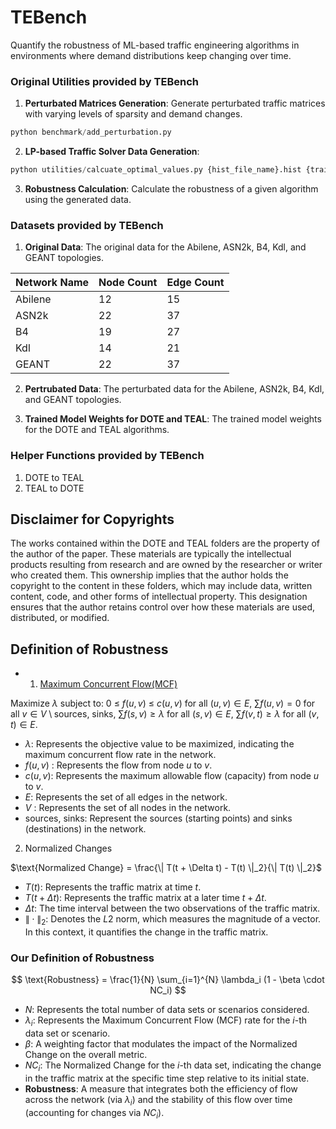 # TEBench
Quantify the robustness of ML-based traffic engineering algorithms in environments where demand distributions keep changing over time.
###  Original Utilities provided by TEBench
1. **Perturbated Matrices Generation**: Generate perturbated traffic matrices with varying levels of sparsity and demand changes.

```python
python benchmark/add_perturbation.py
```
2. **LP-based Traffic Solver Data Generation**:

```python
python utilities/calcuate_optimal_values.py {hist_file_name}.hist {train|test} --ecmp_topo Abilene --opt_function {MAXUTIL | MAXFLOW | MAXCONC}
```
3. **Robustness Calculation**: Calculate the robustness of a given algorithm using the generated data.   


### Datasets provided by TEBench
1. **Original Data**: The original data for the Abilene, ASN2k, B4, Kdl, and GEANT topologies.

| Network Name | Node Count | Edge Count |
|--------------|------------|------------|
| Abilene      | 12         | 15         |
| ASN2k        | 22         | 37         |
| B4           | 19         | 27         |
| Kdl          | 14         | 21         |
| GEANT        | 22         | 37         |

2. **Pertrubated Data**: The perturbated data for the Abilene, ASN2k, B4, Kdl, and GEANT topologies.

3. **Trained Model Weights for DOTE and TEAL**: The trained model weights for the DOTE and TEAL algorithms.

### Helper Functions provided by TEBench
1. DOTE to TEAL 
2. TEAL to DOTE


## Disclaimer for Copyrights
The works contained within the DOTE and TEAL folders are the property of the author of the paper. These materials are typically the intellectual products resulting from research and are owned by the researcher or writer who created them. This ownership implies that the author holds the copyright to the content in these folders, which may include data, written content, code, and other forms of intellectual property. This designation ensures that the author retains control over how these materials are used, distributed, or modified. 



## Definition of Robustness
- 1. [Maximum Concurrent Flow(MCF)](https://dl.acm.org/doi/pdf/10.1145/77600.77620)

Maximize $λ$ 
subject to:
0 $\leq$ $f(u, v)$ $\leq$ $c(u, v)$ for all $(u, v) \in E$,
$\sum f(u, v) = 0$ for all $v \in V \setminus {\text{sources, sinks}}$,
$\sum f(s, v) \geq \lambda$ for all $(s, v) \in E$,
$\sum f(v, t) \geq \lambda$ for all $(v, t) \in E$.

* $\lambda$: Represents the objective value to be maximized, indicating the maximum concurrent flow rate in the network.
* $f(u, v)$ : Represents the flow from node $u$ to $v$.
* $c(u, v)$: Represents the maximum allowable flow (capacity) from node $u$ to $v$.
* $E$: Represents the set of all edges in the network.
* $V$ : Represents the set of all nodes in the network.
* $\text{sources, sinks}$: Represent the sources (starting points) and sinks (destinations) in the network.


2.  Normalized Changes

$\text{Normalized Change} = \frac{\| T(t + \Delta t) - T(t) \|_2}{\| T(t) \|_2}$

* $T(t)$: Represents the traffic matrix at time $t$.
* $T(t + \Delta t)$: Represents the traffic matrix at a later time $t + \Delta t$.
* $\Delta t$: The time interval between the two observations of the traffic matrix.
* $\|\cdot\|_2$: Denotes the $L2$ norm, which measures the magnitude of a vector. In this context, it quantifies the change in the traffic matrix.


### Our Definition of Robustness 
$$
\text{Robustness} = \frac{1}{N} \sum_{i=1}^{N} \lambda_i (1 - \beta \cdot NC_i)
$$


  * $N$: Represents the total number of data sets or scenarios considered.
  * $\lambda_i$: Represents the Maximum Concurrent Flow (MCF) rate for the $i$-th data set or scenario.
* $\beta$: A weighting factor that modulates the impact of the Normalized Change on the overall metric.
* $NC_i$: The Normalized Change for the $i$-th data set, indicating the change in the traffic matrix at the specific time step relative to its initial state.
* $\textbf{Robustness}$: A measure that integrates both the efficiency of flow across the network (via $\lambda_i$) and the stability of this flow over time (accounting for changes via $NC_i$).
